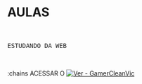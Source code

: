 # AULAS
<pre>
<br>
ESTUDANDO DA WEB
<br>
</pre>

:chains ACESSAR O [![Ver - GamerCleanVic](https://img.shields.io/static/v1?label=Site&message=Abrir&color=%234f0faf&logo=Firefox&logoColor=%23ffffff)](https://gamercleanvic.github.io/aulas)
